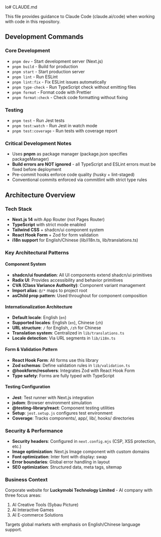 lo# CLAUDE.md

This file provides guidance to Claude Code (claude.ai/code) when working with code in this repository.

## Development Commands

### Core Development
- `pnpm dev` - Start development server (Next.js)
- `pnpm build` - Build for production  
- `pnpm start` - Start production server
- `pnpm lint` - Run ESLint
- `pnpm lint:fix` - Fix ESLint issues automatically
- `pnpm type-check` - Run TypeScript check without emitting files
- `pnpm format` - Format code with Prettier
- `pnpm format:check` - Check code formatting without fixing

### Testing
- `pnpm test` - Run Jest tests
- `pnpm test:watch` - Run Jest in watch mode
- `pnpm test:coverage` - Run tests with coverage report

### Critical Development Notes
- Uses **pnpm** as package manager (package.json specifies packageManager)
- **Build errors are NOT ignored** - all TypeScript and ESLint errors must be fixed before deployment
- Pre-commit hooks enforce code quality (husky + lint-staged)
- Conventional commits enforced via commitlint with strict type rules

## Architecture Overview

### Tech Stack
- **Next.js 14** with App Router (not Pages Router)
- **TypeScript** with strict mode enabled
- **Tailwind CSS** + shadcn/ui component system
- **React Hook Form** + Zod for form validation
- **i18n support** for English/Chinese (lib/i18n.ts, lib/translations.ts)

### Key Architectural Patterns

#### Component System
- **shadcn/ui foundation**: All UI components extend shadcn/ui primitives
- **Radix UI**: Provides accessibility and behavior primitives
- **CVA (Class Variance Authority)**: Component variant management
- **Import alias**: `@/*` maps to project root
- **asChild prop pattern**: Used throughout for component composition

#### Internationalization Architecture
- **Default locale**: English (`en`)
- **Supported locales**: English (`en`), Chinese (`zh`)
- **URL structure**: `/` for English, `/zh` for Chinese
- **Translation system**: Centralized in `lib/translations.ts`
- **Locale detection**: Via URL segments in `lib/i18n.ts`

#### Form & Validation Pattern
- **React Hook Form**: All forms use this library
- **Zod schemas**: Define validation rules in `lib/validation.ts`
- **@hookform/resolvers**: Integrates Zod with React Hook Form
- **Type safety**: Forms are fully typed with TypeScript

#### Testing Configuration
- **Jest**: Test runner with Next.js integration
- **jsdom**: Browser environment simulation
- **@testing-library/react**: Component testing utilities
- **Setup**: `jest.setup.js` configures test environment
- **Coverage**: Tracks components/, app/, lib/, hooks/ directories

### Security & Performance
- **Security headers**: Configured in `next.config.mjs` (CSP, XSS protection, etc.)
- **Image optimization**: Next.js Image component with custom domains
- **Font optimization**: Inter font with display: swap
- **Error boundaries**: Global error handling in layout
- **SEO optimization**: Structured data, meta tags, sitemap

### Business Context
Corporate website for **Luckymobi Technology Limited** - AI company with three focus areas:
1. AI Creative Tools (Sybau Picture)
2. AI Interactive Games  
3. AI E-commerce Solutions

Targets global markets with emphasis on English/Chinese language support.